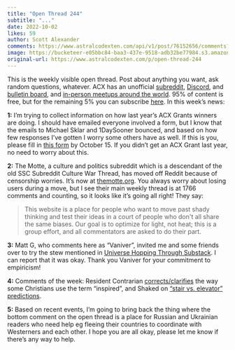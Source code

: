 ```yaml
---
title: "Open Thread 244"
subtitle: "..."
date: 2022-10-02
likes: 59
author: Scott Alexander
comments: https://www.astralcodexten.com/api/v1/post/76152656/comments?&all_comments=true
image: https://bucketeer-e05bbc84-baa3-437e-9518-adb32be77984.s3.amazonaws.com/public/images/2457ddf0-fee8-46a4-b9f4-4b1b6ec831bd_1022x926.png
original-url: https://www.astralcodexten.com/p/open-thread-244
---
```

This is the weekly visible open thread. Post about anything you want, ask random questions, whatever. ACX has an unofficial [subreddit](https://www.reddit.com/r/slatestarcodex/), [Discord](https://discord.gg/RTKtdut), and [bulletin board](https://www.datasecretslox.com/index.php), and [in-person meetups around the world](https://www.lesswrong.com/community?filters%5B0%5D=SSC). 95% of content is free, but for the remaining 5% you can subscribe [here](https://astralcodexten.substack.com/subscribe?). In this week’s news:

**1:** I’m trying to collect information on how last year’s ACX Grants winners are doing. I should have emailed everyone involved a form, but I know that the emails to Michael Sklar and 1DaySooner bounced, and based on how few responses I’ve gotten I worry some others have as well. If this is you, please fill in [this form](https://forms.gle/hQWuC157TCTgLiQe6) by October 15. If you didn’t get an ACX Grant last year, no need to worry about this.

**2:** The Motte, a culture and politics subreddit which is a descendant of the old SSC Subreddit Culture War Thread, has moved off Reddit because of censorship worries. It’s now at [themotte.org](https://www.themotte.org/). You always worry about losing users during a move, but I see their main weekly thread is at 1766 comments and counting, so it looks like it’s going all right! They say:

> This website is a place for people who want to move past shady thinking and test their ideas in a court of people who don't all share the same biases. Our goal is to optimize for light, not heat; this is a group effort, and all commentators are asked to do their part.

**3:** Matt G, who comments here as “Vaniver”, invited me and some friends over to try the stew mentioned in [Universe Hopping Through Substack](https://astralcodexten.substack.com/p/universe-hopping-through-substack). I can report that it was okay. Thank you Vaniver for your commitment to empiricism!

**4:** Comments of the week: Resident Contrarian [corrects/clarifies](https://astralcodexten.substack.com/p/universe-hopping-through-substack/comment/9370105) the way some Christians use the term “inspired”, and Shaked on [“stair vs. elevator” predictions](https://astralcodexten.substack.com/p/from-nostradamus-to-fukuyama/comment/9347441).

**5:** Based on recent events, I’m going to bring back the thing where the bottom comment on the open thread is a place for Russian and Ukrainian readers who need help eg fleeing their countries to coordinate with Westerners and each other. I hope you are all okay, please let me know if there’s any way to help.
